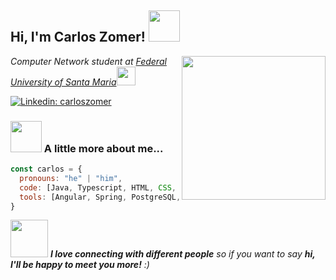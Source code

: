 <h2> Hi, I'm Carlos Zomer! <img src="https://media.giphy.com/media/mGcNjsfWAjY5AEZNw6/giphy.gif" width="50"></h2>
<img align='right' src="https://media.giphy.com/media/o0vwzuFwCGAFO/giphy.gif" width="230">
<p><em>Computer Network student at <a href="https://www.ufsm.br/">Federal University of Santa Maria</a><img src="https://media.giphy.com/media/WUlplcMpOCEmTGBtBW/giphy.gif" width="30">
</em></p>

[![Linkedin: carloszomer](https://img.shields.io/badge/-carloszomer-blue?style=flat-square&logo=Linkedin&logoColor=white&link=https://www.linkedin.com/in/carlos-zomer-691b45231//)](https://www.linkedin.com/in/carlos-zomer-691b45231/)


### <img src="https://media.giphy.com/media/VgCDAzcKvsR6OM0uWg/giphy.gif" width="50"> A little more about me...  

```javascript
const carlos = {
  pronouns: "he" | "him",
  code: [Java, Typescript, HTML, CSS, Python],
  tools: [Angular, Spring, PostgreSQL, Bash, Ubuntu Server],
}
```

<img src="https://media.giphy.com/media/l4pSY5IETRglBMt7G/giphy.gif" width="60"> <em><b>I love connecting with different people</b> so if you want to say <b>hi, I'll be happy to meet you more!</b> :)</em>
